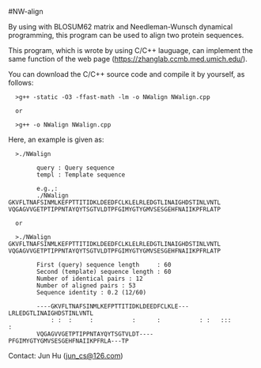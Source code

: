 #NW-align 

By using with BLOSUM62 matrix and Needleman-Wunsch dynamical programming, this program can be used to align two protein sequences.

This program, which is wrote by using C/C++ lauguage, can implement the same function of the web page (https://zhanglab.ccmb.med.umich.edu/). 

You can download the C/C++ source code and compile it by yourself, as follows:

      >g++ -static -O3 -ffast-math -lm -o NWalign NWalign.cpp
      
      or
      
      >g++ -o NWalign NWalign.cpp

Here, an example is given as:

      >./NWalign
        
            query : Query sequence
            templ : Template sequence
            
            e.g.,:
            ./NWalign GKVFLTNAFSINMLKEFPTTITIDKLDEEDFCLKLELRLEDGTLINAIGHDSTINLVNTL VQGAGVVGETPTIPPNTAYQYTSGTVLDTPFGIMYGTYGMVSESGEHFNAIIKPFRLATP
      
      or
      
      >./NWalign GKVFLTNAFSINMLKEFPTTITIDKLDEEDFCLKLELRLEDGTLINAIGHDSTINLVNTL VQGAGVVGETPTIPPNTAYQYTSGTVLDTPFGIMYGTYGMVSESGEHFNAIIKPFRLATP
      
            First (query) sequence length     : 60
            Second (template) sequence length : 60
            Number of identical pairs : 12
            Number of aligned pairs : 53
            Sequence identity : 0.2 (12/60)
      
            ----GKVFLTNAFSINMLKEFPTTITIDKLDEEDFCLKLE---LRLEDGTLINAIGHDSTINLVNTL
                : :  :     :           :      :           : :   :::          : 
            VQGAGVVGETPTIPPNTAYQYTSGTVLDT----PFGIMYGTYGMVSESGEHFNAIIKPFRLA---TP



Contact: Jun Hu (jun_cs@126.com)
